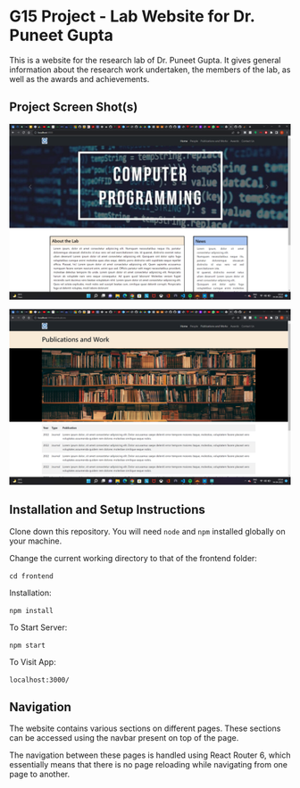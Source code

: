 # G15 Project - Lab Website for Dr. Puneet Gupta

This is a website for the research lab of Dr. Puneet Gupta. It gives general information about the research work undertaken, the members of the lab, as well as the awards and achievements.

## Project Screen Shot(s)

![Home page screenshot](https://github.com/BulzEye/lab-website-iiti-pg/blob/master/home_page.png?raw=true)

![Publications page screenshot](https://github.com/BulzEye/lab-website-iiti-pg/blob/master/publications_page.png?raw=true)

## Installation and Setup Instructions

Clone down this repository. You will need `node` and `npm` installed globally on your machine. 

Change the current working directory to that of the frontend folder:

`cd frontend`

Installation:

`npm install`  

To Start Server:

`npm start`  

To Visit App:

`localhost:3000/`  

## Navigation

The website contains various sections on different pages. These sections can be accessed using the navbar present on top of the page. 

The navigation between these pages is handled using React Router 6, which essentially means that there is no page reloading while navigating from one page to another.

